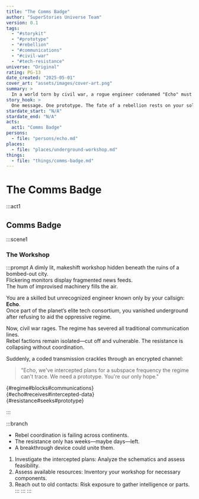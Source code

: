 ```yaml
---
title: "The Comms Badge"
author: "SuperStories Universe Team"
version: 0.1
tags:
  - "#storykit"
  - "#prototype"
  - "#rebellion"
  - "#communications"
  - "#civil-war"
  - "#tech-resistance"
universe: "Original"
rating: PG-13
date_created: "2025-05-01"
cover_art: "assets/images/cover-art.png"
summary: >
  In a world torn by civil war, a rogue engineer codenamed "Echo" must develop a secure communication device that could unify the fragmented resistance.
story_hook: >
  One message. One prototype. The fate of a rebellion rests on your soldering iron.
stardate_start: "N/A"
stardate_end: "N/A"
acts:
  act1: "Comms Badge"
persons:
  - file: "persons/echo.md"
places:
  - file: "places/underground-workshop.md"
things:
  - file: "things/comms-badge.md"
---
```


# The Comms Badge

:::act1
## Comms Badge

:::scene1
### The Workshop

:::prompt
A dimly lit, makeshift workshop hidden beneath the ruins of a bombed-out city.  
Flickering monitors display fragmented news feeds.  
The hum of improvised machinery fills the air.

You are a skilled but unrecognized engineer known only by your callsign: **Echo**.  
Once part of the planet’s elite tech consortium, you vanished underground after refusing to aid the oppressive regime.

Now, civil war rages. The regime has severed all traditional communication lines.  
Rebel factions remain isolated—cut off and vulnerable. The resistance is collapsing without coordination.

Suddenly, a coded transmission crackles through an encrypted channel:  
> "Echo, we've intercepted plans for a subspace frequency the regime can't trace. We need a prototype. You're our only hope."

{#regime#blocks#communications}  
{#echo#receives#intercepted-data}  
{#resistance#seeks#prototype}

:::

:::branch
* Rebel coordination is failing across continents.
* The resistance only has weeks—maybe days—left.
* A breakthrough device could unite them.

1. Investigate the intercepted plans: Analyze the schematics and assess feasibility.  
2. Assess available resources: Inventory your workshop for necessary components.  
3. Reach out to old contacts: Risk exposure to gather intelligence or parts.
:::
:::
:::
